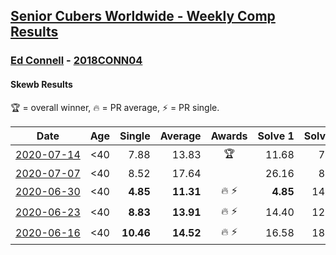 <style>table {white-space: nowrap;}</style>

## [Senior Cubers Worldwide - Weekly Comp Results](/scw-comp/results/)
### [Ed Connell](README.md) - [2018CONN04](https://www.worldcubeassociation.org/persons/2018CONN04?event=skewb)
#### Skewb Results

<span style="white-space: nowrap;">🏆 = overall winner</span>, <span style="white-space: nowrap;">🔥 = PR average</span>, <span style="white-space: nowrap;">⚡ = PR single</span>.

| Date | Age | Single | Average | Awards | Solve 1 | Solve 2 | Solve 3 | Solve 4 | Solve 5 | Video |
| :--: | :--: | --: | --: | :--: | --: | --: | --: | --: | --: | :-- |
| [2020-07-14](../../results/2020-07-14/skewb.md) | <40 | 7.88 | 13.83 | 🏆 | 11.68 | 7.88 | 14.95 | 14.86 | 19.34 | [Link](https://www.facebook.com/events/413064016333950?view=permalink&id=416493985990953) |
| [2020-07-07](../../results/2020-07-07/skewb.md) | <40 | 8.52 | 17.64 |  | 26.16 | 8.52 | 14.13 | 16.66 | 22.14 | [Link](https://www.facebook.com/events/198255948253934?view=permalink&id=200410921371770) |
| [2020-06-30](../../results/2020-06-30/skewb.md) | <40 | **4.85** | **11.31** | 🔥 ⚡ | **4.85** | 14.69 | 11.93 | 10.87 | 11.14 | [Link](https://www.facebook.com/events/1716512181834525?view=permalink&id=1720525514766525) |
| [2020-06-23](../../results/2020-06-23/skewb.md) | <40 | **8.83** | **13.91** | 🔥 ⚡ | 14.40 | 12.95 | **8.83** | 2:47.35 | 14.39 | [Link](https://www.facebook.com/events/1618516681636159?view=permalink&id=1623313707823123) |
| [2020-06-16](../../results/2020-06-16/skewb.md) | <40 | **10.46** | **14.52** | 🔥 ⚡ | 16.58 | 18.49 | 12.33 | 14.65 | **10.46** | [Link](https://www.facebook.com/events/296087658445428?view=permalink&id=299496601437867) |


<!-- Global site tag (gtag.js) - Google Analytics -->
<script async src="https://www.googletagmanager.com/gtag/js?id=UA-86348435-3"></script>
<script>window.dataLayer = window.dataLayer || []; function gtag() {dataLayer.push(arguments);} gtag('js', new Date()); gtag('config', 'UA-86348435-3');</script>
